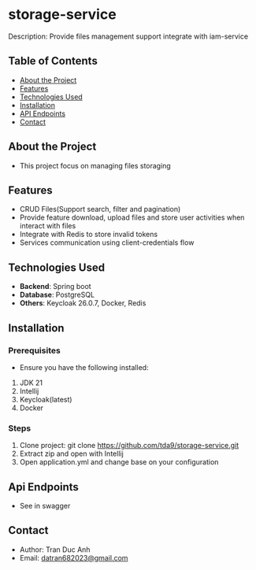 # storage-service
Description: Provide files management support integrate with iam-service

## Table of Contents
- [About the Project](#about-the-project)
- [Features](#features)
- [Technologies Used](#technologies-used)
- [Installation](#installation)
- [API Endpoints](#api-endpoints)
- [Contact](#contact)

## About the Project
- This project focus on managing files storaging
## Features
- CRUD Files(Support search, filter and pagination)
- Provide feature download, upload files and store user activities when interact with files
- Integrate with Redis to store invalid tokens
- Services communication using client-credentials flow
## Technologies Used
- **Backend**: Spring boot
- **Database**: PostgreSQL
- **Others**: Keycloak 26.0.7, Docker, Redis
## Installation
### Prerequisites
- Ensure you have the following installed:
1. JDK 21
2. Intellij
3. Keycloak(latest)
4. Docker
### Steps
1. Clone project: git clone https://github.com/tda9/storage-service.git
2. Extract zip and open with Intellij
3. Open application.yml and change base on your configuration
## Api Endpoints
- See in swagger
## Contact
- Author: Tran Duc Anh
- Email: datran682023@gmail.com
